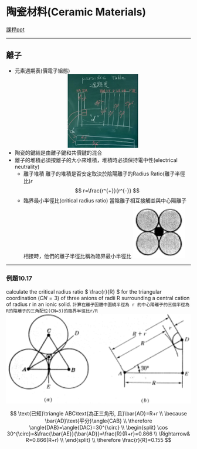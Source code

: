 # 陶瓷材料(Ceramic Materials)

[課程ppt](./Picture/Chapter%2011%20Ceramic%20Materials.pdf)

---

## 離子

* 元素週期表(價電子組態)
  <div align="center"><img src=./Picture/IMG_20221028_140447.jpg width=40%></div>
* 陶瓷的鍵結是由離子鍵和共價鍵的混合
* 離子的堆積必須按離子的大小來堆積，堆積時必須保持電中性(electrical neutrality)
  * 離子堆積
    離子的堆積是否安定取決於陰陽離子的Radius Ratio(離子半徑比)$r$
    $$ r=\frac{r^{+}}{r^{-}} $$
  * 臨界最小半徑比(critical radius ratio)
    當陰離子相互接觸並與中心陽離子相接時，他們的離子半徑比稱為臨界最小半徑比
    ![臨界最小半徑比](./Picture/%E8%9E%A2%E5%B9%95%E5%BF%AB%E7%85%A7%202022-10-28%2014-53-44.png)

---

### 例題10.17

calculate the critical radius ratio $ \frac{r}{R} $ for the triangular coordination ($CN=3$) of three anions of radii R surrounding a central cation of radius r in an ionic solid.
`計算在離子固體中圍繞半徑為 r 的中心陽離子的三個半徑為R的陰離子的三角配位(CN=3)的臨界半徑比r/R`
![示意圖](./Picture/%E8%9E%A2%E5%B9%95%E5%BF%AB%E7%85%A7%202022-10-28%2014-42-06.png)

$$
\text{已知}\triangle ABC\text{為正三角形, 且}\bar{AD}=R+r \\
\because \bar{AD}\text{平分}\angle{CAB} \\
\therefore \angle{DAB}=\angle{DAC}=30^{\circ} \\
\begin{split}
    \cos 30^{\circ}=&\frac{\bar{AE}}{\bar{AD}}=\frac{R}{R+r}=0.866 \\
    \Rightarrow& R=0.866(R+r) \\
\end{split} \\
\therefore \frac{r}{R}=0.155
$$
